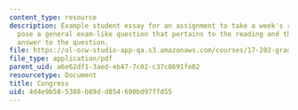 ```yaml
---
content_type: resource
description: Example student essay for an assignment to take a week's readings and
  pose a general exam-like question that pertains to the reading and then write an
  answer to the question.
file: https://ol-ocw-studio-app-qa.s3.amazonaws.com/courses/17-202-graduate-seminar-in-american-politics-ii-spring-2010/4d4e9b585388b89dd854690bd97ffd55_MIT17_202S10_Congress_es.pdf
file_type: application/pdf
parent_uid: a6e62df1-3aed-eb47-7c02-c37c8691fe02
resourcetype: Document
title: Congress
uid: 4d4e9b58-5388-b89d-d854-690bd97ffd55
---
```

